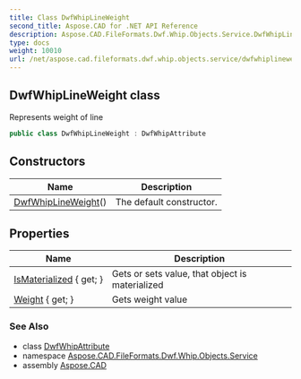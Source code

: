 ```yaml
---
title: Class DwfWhipLineWeight
second_title: Aspose.CAD for .NET API Reference
description: Aspose.CAD.FileFormats.Dwf.Whip.Objects.Service.DwfWhipLineWeight class. Represents weight of line
type: docs
weight: 10010
url: /net/aspose.cad.fileformats.dwf.whip.objects.service/dwfwhiplineweight/
---
```

## DwfWhipLineWeight class

Represents weight of line

```csharp
public class DwfWhipLineWeight : DwfWhipAttribute
```

## Constructors

| Name | Description |
| --- | --- |
| [DwfWhipLineWeight](dwfwhiplineweight/)() | The default constructor. |

## Properties

| Name | Description |
| --- | --- |
| [IsMaterialized](../../aspose.cad.fileformats.dwf.whip.objects/dwfwhipobject/ismaterialized/) { get; } | Gets or sets value, that object is materialized |
| [Weight](../../aspose.cad.fileformats.dwf.whip.objects.service/dwfwhiplineweight/weight/) { get; } | Gets weight value |

### See Also

* class [DwfWhipAttribute](../../aspose.cad.fileformats.dwf.whip.objects/dwfwhipattribute/)
* namespace [Aspose.CAD.FileFormats.Dwf.Whip.Objects.Service](../../aspose.cad.fileformats.dwf.whip.objects.service/)
* assembly [Aspose.CAD](../../)


